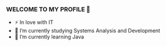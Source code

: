 ### WELCOME TO MY PROFILE 👋

- ⚡ In love with IT
- 🔭 I’m currently studying Systems Analysis and Development
- 🌱 I’m currently learning Java
